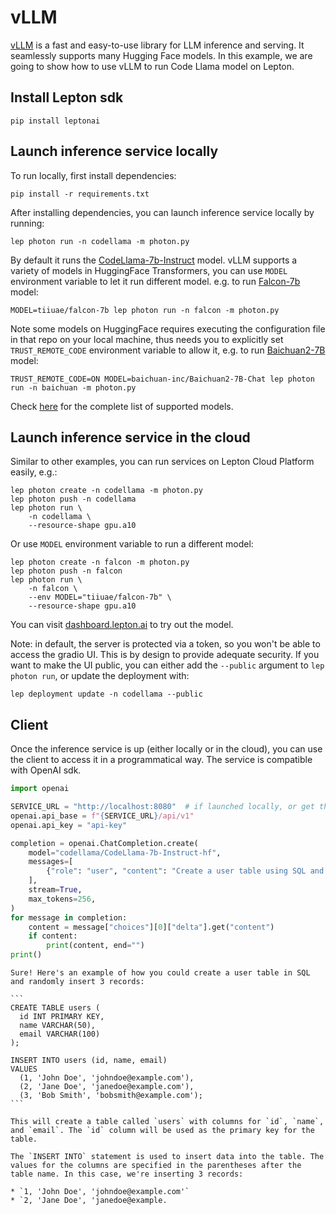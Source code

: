 # vLLM

[vLLM](https://github.com/vllm-project/vllm) is a fast and easy-to-use library for LLM inference and serving. It seamlessly supports many Hugging Face models. In this example, we are going to show how to use vLLM to run Code Llama model on Lepton.

## Install Lepton sdk
```shell
pip install leptonai
```

## Launch inference service locally

To run locally, first install dependencies:
```shell
pip install -r requirements.txt
```

After installing dependencies, you can launch inference service locally by running:

```shell
lep photon run -n codellama -m photon.py
```

By default it runs the [CodeLlama-7b-Instruct](https://huggingface.co/codellama/CodeLlama-7b-Instruct-hf) model. vLLM supports a variety of models in HuggingFace Transformers, you can use `MODEL` environment variable to let it run different model. e.g. to run [Falcon-7b](https://huggingface.co/tiiuae/falcon-7b) model:

```shell
MODEL=tiiuae/falcon-7b lep photon run -n falcon -m photon.py
```

Note some models on HuggingFace requires executing the configuration file in that repo on your local machine, thus needs you to explicitly set `TRUST_REMOTE_CODE` environment variable to allow it, e.g. to run [Baichuan2-7B](https://huggingface.co/baichuan-inc/Baichuan2-7B-Chat) model:

```shell
TRUST_REMOTE_CODE=ON MODEL=baichuan-inc/Baichuan2-7B-Chat lep photon run -n baichuan -m photon.py
```

Check [here](https://vllm.readthedocs.io/en/latest/models/supported_models.html) for the complete list of supported models.

## Launch inference service in the cloud

Similar to other examples, you can run services on Lepton Cloud Platform easily, e.g.:

```shell
lep photon create -n codellama -m photon.py
lep photon push -n codellama
lep photon run \
    -n codellama \
    --resource-shape gpu.a10
```

Or use `MODEL` environment variable to run a different model:

```
lep photon create -n falcon -m photon.py
lep photon push -n falcon
lep photon run \
    -n falcon \
    --env MODEL="tiiuae/falcon-7b" \
    --resource-shape gpu.a10
```

You can visit [dashboard.lepton.ai](https://dashboard.lepton.ai/) to try out the model.

Note: in default, the server is protected via a token, so you won't be able to access the gradio UI. This is by design to provide adequate security. If you want to make the UI public, you can either add the `--public` argument to `lep photon run`, or update the deployment with:

```shell
lep deployment update -n codellama --public
```

## Client

Once the inference service is up (either locally or in the cloud), you can use the client to access it in a programmatical way. The service is compatible with OpenAI sdk.

```python
import openai

SERVICE_URL = "http://localhost:8080"  # if launched locally, or get the deployment's url from dashboard on Lepton Cloud Platform
openai.api_base = f"{SERVICE_URL}/api/v1"
openai.api_key = "api-key"

completion = openai.ChatCompletion.create(
    model="codellama/CodeLlama-7b-Instruct-hf",
    messages=[
        {"role": "user", "content": "Create a user table using SQL and randomly insert 3 records"},
    ],
    stream=True,
    max_tokens=256,
)
for message in completion:
    content = message["choices"][0]["delta"].get("content")
    if content:
        print(content, end="")
print()
```

````
Sure! Here's an example of how you could create a user table in SQL and randomly insert 3 records:

```
CREATE TABLE users (
  id INT PRIMARY KEY,
  name VARCHAR(50),
  email VARCHAR(100)
);

INSERT INTO users (id, name, email)
VALUES
  (1, 'John Doe', 'johndoe@example.com'),
  (2, 'Jane Doe', 'janedoe@example.com'),
  (3, 'Bob Smith', 'bobsmith@example.com');
```

This will create a table called `users` with columns for `id`, `name`, and `email`. The `id` column will be used as the primary key for the table.

The `INSERT INTO` statement is used to insert data into the table. The values for the columns are specified in the parentheses after the table name. In this case, we're inserting 3 records:

* `1, 'John Doe', 'johndoe@example.com'`
* `2, 'Jane Doe', 'janedoe@example.
````

